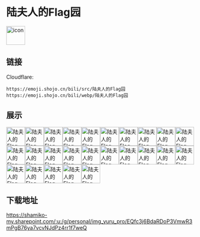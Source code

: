 # 陆夫人的Flag园
<img src="https://emoji.shojo.cn/bili/src/陆夫人的Flag园/icon.png" width="50" height="50" alt="icon">

## 链接
Cloudflare:
```
https://emoji.shojo.cn/bili/src/陆夫人的Flag园
https://emoji.shojo.cn/bili/webp/陆夫人的Flag园
```
## 展示
<img src="https://emoji.shojo.cn/bili/src/陆夫人的Flag园/陆夫人的Flag园-omg.png" width="50" height="50" alt="陆夫人的Flag园-omg"><img src="https://emoji.shojo.cn/bili/src/陆夫人的Flag园/陆夫人的Flag园-www.png" width="50" height="50" alt="陆夫人的Flag园-www"><img src="https://emoji.shojo.cn/bili/src/陆夫人的Flag园/陆夫人的Flag园-xxlfr.png" width="50" height="50" alt="陆夫人的Flag园-xxlfr"><img src="https://emoji.shojo.cn/bili/src/陆夫人的Flag园/陆夫人的Flag园-比心.png" width="50" height="50" alt="陆夫人的Flag园-比心"><img src="https://emoji.shojo.cn/bili/src/陆夫人的Flag园/陆夫人的Flag园-闭嘴.png" width="50" height="50" alt="陆夫人的Flag园-闭嘴"><img src="https://emoji.shojo.cn/bili/src/陆夫人的Flag园/陆夫人的Flag园-不行.png" width="50" height="50" alt="陆夫人的Flag园-不行"><img src="https://emoji.shojo.cn/bili/src/陆夫人的Flag园/陆夫人的Flag园-插旗.png" width="50" height="50" alt="陆夫人的Flag园-插旗"><img src="https://emoji.shojo.cn/bili/src/陆夫人的Flag园/陆夫人的Flag园-吃瓜.png" width="50" height="50" alt="陆夫人的Flag园-吃瓜"><img src="https://emoji.shojo.cn/bili/src/陆夫人的Flag园/陆夫人的Flag园-盯.png" width="50" height="50" alt="陆夫人的Flag园-盯"><img src="https://emoji.shojo.cn/bili/src/陆夫人的Flag园/陆夫人的Flag园-灌奶.png" width="50" height="50" alt="陆夫人的Flag园-灌奶"><img src="https://emoji.shojo.cn/bili/src/陆夫人的Flag园/陆夫人的Flag园-好耶.png" width="50" height="50" alt="陆夫人的Flag园-好耶"><img src="https://emoji.shojo.cn/bili/src/陆夫人的Flag园/陆夫人的Flag园-急.png" width="50" height="50" alt="陆夫人的Flag园-急"><img src="https://emoji.shojo.cn/bili/src/陆夫人的Flag园/陆夫人的Flag园-记得痛饮.png" width="50" height="50" alt="陆夫人的Flag园-记得痛饮"><img src="https://emoji.shojo.cn/bili/src/陆夫人的Flag园/陆夫人的Flag园-寄.png" width="50" height="50" alt="陆夫人的Flag园-寄"><img src="https://emoji.shojo.cn/bili/src/陆夫人的Flag园/陆夫人的Flag园-看戏.png" width="50" height="50" alt="陆夫人的Flag园-看戏"><img src="https://emoji.shojo.cn/bili/src/陆夫人的Flag园/陆夫人的Flag园-哭.png" width="50" height="50" alt="陆夫人的Flag园-哭"><img src="https://emoji.shojo.cn/bili/src/陆夫人的Flag园/陆夫人的Flag园-快跑.png" width="50" height="50" alt="陆夫人的Flag园-快跑"><img src="https://emoji.shojo.cn/bili/src/陆夫人的Flag园/陆夫人的Flag园-牛哇.png" width="50" height="50" alt="陆夫人的Flag园-牛哇"><img src="https://emoji.shojo.cn/bili/src/陆夫人的Flag园/陆夫人的Flag园-迫击炮.png" width="50" height="50" alt="陆夫人的Flag园-迫击炮"><img src="https://emoji.shojo.cn/bili/src/陆夫人的Flag园/陆夫人的Flag园-趣味生煎.png" width="50" height="50" alt="陆夫人的Flag园-趣味生煎"><img src="https://emoji.shojo.cn/bili/src/陆夫人的Flag园/陆夫人的Flag园-睡了.png" width="50" height="50" alt="陆夫人的Flag园-睡了"><img src="https://emoji.shojo.cn/bili/src/陆夫人的Flag园/陆夫人的Flag园-问号.png" width="50" height="50" alt="陆夫人的Flag园-问号"><img src="https://emoji.shojo.cn/bili/src/陆夫人的Flag园/陆夫人的Flag园-无语.png" width="50" height="50" alt="陆夫人的Flag园-无语"><img src="https://emoji.shojo.cn/bili/src/陆夫人的Flag园/陆夫人的Flag园-歇了.png" width="50" height="50" alt="陆夫人的Flag园-歇了"><img src="https://emoji.shojo.cn/bili/src/陆夫人的Flag园/陆夫人的Flag园-这锅不背.png" width="50" height="50" alt="陆夫人的Flag园-这锅不背">

## 下载地址

https://shamiko-my.sharepoint.com/:u:/g/personal/img_yuru_pro/EQfc3j6BdaRDoP3VmwR3mPgB76ya7vcvNJdPz4rr1f7weQ